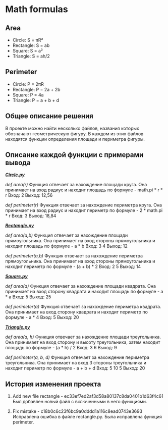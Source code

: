 # Math formulas
## Area
- Circle: S = πR²
- Rectangle: S = ab
- Square: S = a²
- Triangle: S = ah/2

## Perimeter
- Circle: P = 2πR
- Rectangle: P = 2a + 2b
- Square: P = 4a
- Triangle: P = a + b + d

## Общее описание решения

В проекте можно найти несколько файлов, названия которых обозначают геометрическую фигуру.
В каждом из этих файлов находятся функции определения площади и периметра фигуры.

## Описание каждой функции с примерами вывода

***[Circle.py](geometric_lib\circle.py)*** 

*def area(r)*
Функция отвечает за нахождение площади круга.
Она принимает на вход радиус и находит площадь по формуле - math.pi * r * r
Вход: 2 Выход: 12,56

*def perimeter(r)*
Функция отвечает за нахождение периметра круга.
Она принимает на вход радиус и находит периметр по формуле - 2 * math.pi * r
Вход: 3 Выход: 18,84

***[Rectangle.py](geometric_lib\rectangle.py)***

*def area(a,b)*
Функция отвечает за нахождение площади прямоугольника.
Она принимает на вход стороны прямоугольника и находит площадь по формуле - a * b
Вход: 3 4 Выход: 12

*def perimeter(a,b)*
Функция отвечает за нахождение периметра прямоугольника.
Она принимает на вход стороны прямоугольника и находит периметр по формуле - (a + b) * 2
Вход: 2 5 Выход: 14

***[Square.py](geometric_lib\square.py)***

*def area(a)*
Функция отвечает за нахождение площади квадрата.
Она принимает на вход сторону квадрата и находит площадь по формуле - a * a
Вход: 5 Выход: 25

*def perimeter(a)*
Функция отвечает за нахождение периметра квадрата.
Она принимает на вход сторону квадрата и находит периметр по формуле - a * 4
Вход: 5 Выход: 20

***[Triangle.py](geometric_lib\triangle.py)*** 

*def area(a, h)*
Функция отвечает за нахождение площади треугольника.
Она принимает на вход сторону и высоту треугольника, затем находит площадь по формуле - (a * h) / 2
Вход: 3 6 Выход: 9

*def perimeter(a, b, d)*
Функция отвечает за нахождение периметра треугольника.
Она принимает на вход 3 стороны треугольника и находит периметр по формуле - a + b + d 
Вход: 5 10 5 Выход: 20

## История изменения проекта

1) Add new file rectangle - ec33ef7ed2af3d58a80137c8da0401b1d63f4c61
Был добавлен новый файл с включенными в него функциями.

2) Fix mistake - c18b0c6c23f6bc9a0dddd1a116c8ead0743e3693
Исправлена ошибка в файле rectangle.py. Была исправлена функция perimeter.